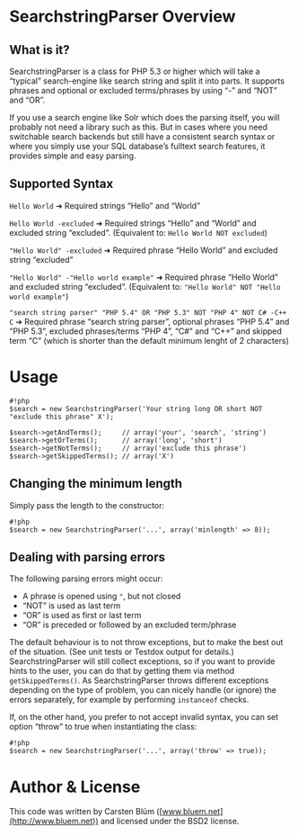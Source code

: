 SearchstringParser Overview
===========================

What is it?
--------------
SearchstringParser is a class for PHP 5.3 or higher which will take a “typical” search-engine like search string and split it into parts. It supports phrases and optional or excluded terms/phrases by using “-” and “NOT” and “OR”.

If you use a search engine like Solr which does the parsing itself, you will probably not need a library such as this. But in cases where you need switchable search backends but still have a consistent search syntax or where you simply use your SQL database’s fulltext search features, it provides simple and easy parsing.


Supported Syntax
----------------

`Hello World` ➔ Required strings “Hello” and “World”

`Hello World -excluded` ➜ Required strings “Hello” and “World” and excluded string “excluded”. (Equivalent to: `Hello World NOT excluded`)

`"Hello World" -excluded` ➜ Required phrase “Hello World” and excluded string “excluded”

`"Hello World" -"Hello world example"` ➜ Required phrase “Hello World” and excluded string “excluded”. (Equivalent to: `"Hello World" NOT "Hello world example"`)

`"search string parser" "PHP 5.4" OR "PHP 5.3" NOT "PHP 4" NOT C# -C++ C` ➔ Required phrase “search string parser”, optional phrases “PHP 5.4” and “PHP 5.3”, excluded phrases/terms “PHP 4”, “C#” and “C++” and skipped term “C” (which is shorter than the default minimum lenght of 2 characters)

Usage
========
```
#!php
$search = new SearchstringParser('Your string long OR short NOT "exclude this phrase" X');

$search->getAndTerms();     // array('your', 'search', 'string')
$search->getOrTerms();      // array('long', 'short')
$search->getNotTerms();     // array('exclude this phrase')
$search->getSkippedTerms(); // array('X')
```

Changing the minimum length
---------------------------
Simply pass the length to the constructor:
```
#!php
$search = new SearchstringParser('...', array('minlength' => 8));
```

Dealing with parsing errors
---------------------------

The following parsing errors might occur:

* A phrase is opened using `"`, but not closed
* “NOT” is used as last term
* “OR” is used as first or last term
* “OR” is preceded or followed by an excluded term/phrase

The default behaviour is to not throw exceptions, but to make the best out of the situation. (See unit tests or Testdox output for details.) SearchstringParser will still collect exceptions, so if you want to provide hints to the user, you can do that by getting them via method `getSkippedTerms()`. As SearchstringParser throws different exceptions depending on the type of problem, you can nicely handle (or ignore) the errors separately, for example by performing `instanceof` checks.

If, on the other hand, you prefer to not accept invalid syntax, you can set option “throw” to true when instantiating the class:
```
#!php
$search = new SearchstringParser('...', array('throw' => true));
```

Author & License
====================
This code was written by Carsten Blüm ([www.bluem.net](http://www.bluem.net)) and licensed under the BSD2 license.
